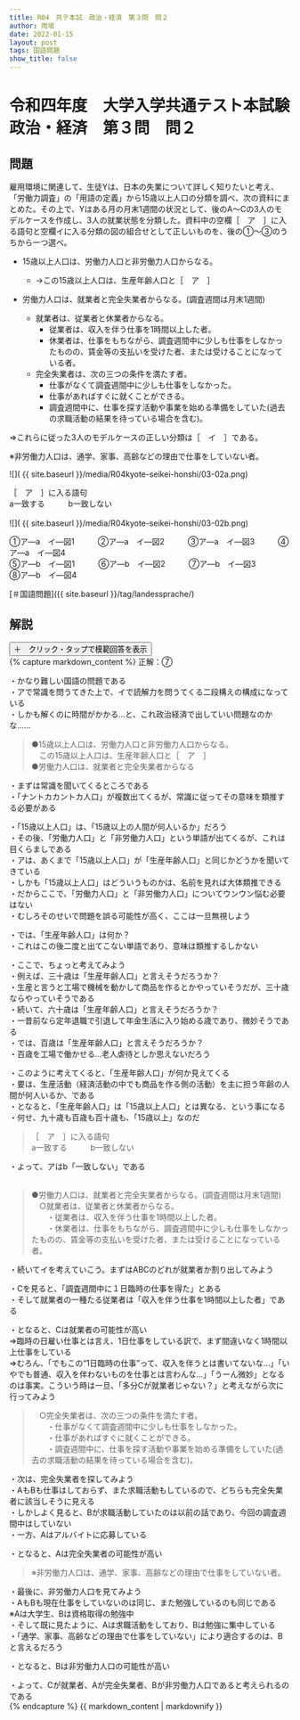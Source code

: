 ```yaml
---
title: R04　共テ本試　政治・経済　第３問　問２
author: 雨坂
date: 2022-01-15
layout: post
tags: 国語問題
show_title: false
---
```

  
# 令和四年度　大学入学共通テスト本試験　政治・経済　第３問　問２  
  
## 問題  
雇用環境に関連して、生徒Yは、日本の失業について詳しく知りたいと考え、「労働力調査」の「用語の定義」から15歳以上人口の分類を調べ、次の資料にまとめた。その上で、Yはある月の月末1週間の状況として、後のA～Cの3人のモデルケースを作成し、3人の就業状態を分類した。資料中の空欄［　ア　］に入る語句と空欄イに入る分類の図の組合せとして正しいものを、後の①～③のうちから一つ選べ。  
  
- 15歳以上人口は、労働力人口と非労働力人口からなる。  
  - →この15歳以上人口は、生産年齢人口と［　ア　］  
  
- 労働力人口は、就業者と完全失業者からなる。(調査週間は月末1週間)  
  - 就業者は、従業者と休業者からなる。  
    - 従業者は、収入を伴う仕事を1時間以上した者。  
    - 休業者は、仕事をもちながら、調査週間中に少しも仕事をしなかったものの、賃金等の支払いを受けた者、または受けることになっている者。  
  - 完全失業者は、次の三つの条件を満たす者。  
    - 仕事がなくて調査週間中に少しも仕事をしなかった。  
    - 仕事があればすぐに就くことができる。  
    - 調査週間中に、仕事を探す活動や事業を始める準備をしていた(過去の求職活動の結果を待っている場合を含む)。  
  
⇒これらに従った3人のモデルケースの正しい分類は［　イ　］である。  
  
※非労働力人口は、通学、家事、高齢などの理由で仕事をしていない者。  
  
![]( {{ site.baseurl }}/media/R04kyote-seikei-honshi/03-02a.png)  
  
［　ア　］に入る語句  
a一致する　　　b一致しない  
   
![]( {{ site.baseurl }}/media/R04kyote-seikei-honshi/03-02b.png)  
  
①ア―a　イ―図1　　　②ア―a　イ―図2　　　③ア―a　イ―図3　　　④ア―a　イ―図4  
⑤ア―b　イ―図1　　　⑥ア―b　イ―図2　　　⑦ア―b　イ―図3　　　⑧ア―b　イ―図4  
  
[＃国語問題]({{ site.baseurl }}/tag/landessprache/)  
  
## 解説  
<div class="collapsible">
  <button class="collapsible-button">＋　クリック・タップで模範回答を表示</button>
  <div class="collapsible-content">
    {% capture markdown_content %}
正解：⑦  
  
・かなり難しい国語の問題である  
・アで常識を問うてきた上で、イで読解力を問うてくる二段構えの構成になっている  
・しかも解くのに時間がかかる…と、これ政治経済で出していい問題なのかな……  
  
>●15歳以上人口は、労働力人口と非労働力人口からなる。  
>　この15歳以上人口は、生産年齢人口と［　ア　］  
>●労働力人口は、就業者と完全失業者からなる  
  
・まずは常識を聞いてくるところである  
・「ナントカカントカ人口」が複数出てくるが、常識に従ってその意味を類推する必要がある  
  
・「15歳以上人口」は、「15歳以上の人間が何人いるか」だろう  
・その後、「労働力人口」と「非労働力人口」という単語が出てくるが、これは目くらましである  
・アは、あくまで「15歳以上人口」が「生産年齢人口」と同じかどうかを聞いてきている  
・しかも「15歳以上人口」はどういうものかは、名前を見れば大体類推できる  
・だからここで、「労働力人口」と「非労働力人口」についてウンウン悩む必要はない  
・むしろそのせいで問題を誤る可能性が高く、ここは一旦無視しよう  
  
・では、「生産年齢人口」は何か？  
・これはこの後二度と出てこない単語であり、意味は類推するしかない  
  
・ここで、ちょっと考えてみよう  
・例えば、三十歳は「生産年齢人口」と言えそうだろうか？  
・生産と言うと工場で機械を動かして商品を作るとかやっていそうだが、三十歳ならやっていそうである  
・続いて、六十歳は「生産年齢人口」と言えそうだろうか？  
・一昔前なら定年退職で引退して年金生活に入り始める歳であり、微妙そうである  
・では、百歳は「生産年齢人口」と言えそうだろうか？  
・百歳を工場で働かせる…老人虐待としか思えないだろう  
  
・このように考えてくると、「生産年齢人口」が何か見えてくる  
・要は、生産活動（経済活動の中でも商品を作る側の活動）を主に担う年齢の人間が何人いるか、である  
・となると、「生産年齢人口」は「15歳以上人口」とは異なる、という事になる  
・何せ、九十歳も百歳も百十歳も、「15歳以上」なのだ  
  
>［　ア　］に入る語句  
>a一致する　　　b一致しない  
  
・よって、アはb「一致しない」である  
   
>●労働力人口は、就業者と完全失業者からなる。(調査週間は月末1週間)  
>　○就業者は、従業者と休業者からなる。  
>　　・従業者は、収入を伴う仕事を1時間以上した者。  
>　　・休業者は、仕事をもちながら、調査週間中に少しも仕事をしなかったものの、賃金等の支払いを受けた者、または受けることになっている者。  
  
・続いてイを考えていこう。まずはABCのどれが就業者か割り出してみよう  
  
・Cを見ると、「調査週間中に１日臨時の仕事を得た」とある  
・そして就業者の一種たる従業者は「収入を伴う仕事を1時間以上した者」である  
  
・となると、Cは就業者の可能性が高い  
⇒臨時の日雇い仕事とは言え、1日仕事をしている訳で、まず間違いなく1時間以上仕事をしている  
⇒むろん、「でもこの“1日臨時の仕事”って、収入を伴うとは書いてないな…」「いやでも普通、収入を伴わないものを仕事とは言わんな…」「うーん微妙」となるのは事実。こういう時は一旦、「多分Cが就業者じゃない？」と考えながら次に行ってみよう  
  
>　○完全失業者は、次の三つの条件を満たす者。  
>　　・仕事がなくて調査週間中に少しも仕事をしなかった。  
>　　・仕事があればすぐに就くことができる。  
>　　・調査週間中に、仕事を探す活動や事業を始める準備をしていた(過去の求職活動の結果を待っている場合を含む)。  
  
・次は、完全失業者を探してみよう  
・AもBも仕事はしておらず、また求職活動もしているので、どちらも完全失業者に該当しそうに見える  
・しかしよく見ると、Bが求職活動していたのは以前の話であり、今回の調査週間中はしていない  
・一方、Aはアルバイトに応募している  
  
・となると、Aは完全失業者の可能性が高い  
  
>※非労働力人口は、通学、家事、高齢などの理由で仕事をしていない者。  
  
・最後に、非労働力人口を見てみよう  
・AもBも現在仕事をしていないのは同じ、また勉強しているのも同じである  
※Aは大学生、Bは資格取得の勉強中  
・そして既に見たように、Aは求職活動をしており、Bは勉強に集中している  
・「通学、家事、高齢などの理由で仕事をしていない」により適合するのは、Bと言えるだろう  
  
・となると、Bは非労働力人口の可能性が高い  
  
・よって、Cが就業者、Aが完全失業者、Bが非労働力人口であると考えられるのである  
    {% endcapture %}
    {{ markdown_content | markdownify }}
  </div>
</div>